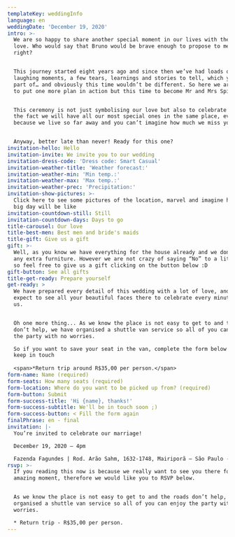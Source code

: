 ```yaml
---
templateKey: weddingInfo
language: en
weddingDate: 'December 19, 2020'
intro: >-
  We are so happy to share another special moment in our lives with the ones we
  love. Who would say that Bruno would be brave enough to propose to me one day,
  right?


  This journey started eight years ago and since then we’ve had loads of
  laughing moments, a few tears, learnings and stories to tell, which you were
  part of… and obviously this time wouldn’t be different. So here we are, ready
  to put one more plan in action but this time to become Mr and Mrs Spitti :P.


  This ceremony is not just symbolising our love but also to celebrate life and
  the fact we will have all our most special ones in the same place, even
  because we live so far away and you can’t imagine how much we miss you all.


  Anyway, better late than never! Ready for this one?
invitation-hello: Hello
invitation-invite: We invite you to our wedding
invitation-dress-code: 'Dress code: Smart Casual'
invitation-weather-title: 'Weather forecast:'
invitation-weather-min: 'Min temp.:'
invitation-weather-max: 'Max temp.:'
invitation-weather-prec: 'Precipitation:'
invitation-show-pictures: >-
  Click here to see some pictures of the location, marvel and imagine how the
  big day will be like
invitation-countdown-still: Still
invitation-countdown-days: Days to go
title-carousel: Our love
title-best-men: Best men and bride's maids
title-gift: Give us a gift
gift: >-
  Well, as you know we have everything for the house already and we don’t need
  any extra furniture. However we are not crazy of saying “No” to a little help
  so feel free to give us a gift clicking on the button below :D
gift-button: See all gifts
title-get-ready: Prepare yourself
get-ready: >
  We have prepared every detail of this wedding with a lot of love, and truly
  expect to see all your beautiful faces there to celebrate every minute with
  us.


  Oh one more thing... As we know the place is not easy to get to and the roads
  don’t help, we have organised a shuttle van service so all of you can enjoy
  the party with no worries.

  So if you want to save your seat in the van, complete the form below for us to
  keep in touch
   
  <span>*Return trip around R$35,00 per person.</span>
form-name: Name (required)
form-seats: How many seats (required)
form-location: Where do you want to be picked up from? (required)
form-button: Submit
form-success-title: 'Hi {name}, thanks!'
form-success-subtitle: We'll be in touch soon ;)
form-success-button: < Fill the form again
finalPhrase: en - final
invitation: |-
  You’re invited to celebrate our marriage!

  December 19, 2020 – 4pm

  Fazenda Fagundes | Rod. Arão Sahm, 1632-1748, Mairiporã – São Paulo - Brazil
rsvp: >-
  If you reading this now is because we really want to see you there for this
  amazing moment, therefore we would like you to RSVP below.


  As we know the place is not easy to get to and the roads don’t help, we have
  organised a shuttle van service so all of you can enjoy the party with no
  worries.

  * Return trip - R$35,00 per person.
---
```

